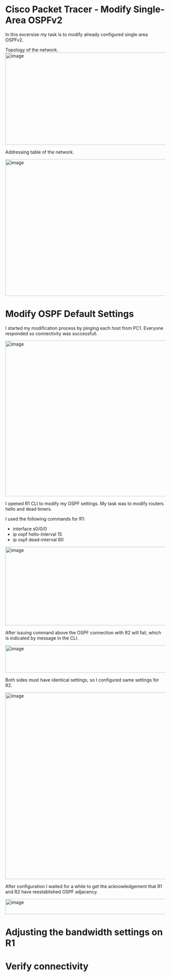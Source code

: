 # Cisco Packet Tracer - Modify Single-Area OSPFv2

In this excersise my task is to modify already configured single area OSPFv2. 

Topology of the network. 
<img width="730" height="289" alt="image" src="https://github.com/user-attachments/assets/3c77d853-e909-4bfb-b4b3-2aed669d7708" />

Addressing table of the network. 

<img width="798" height="428" alt="image" src="https://github.com/user-attachments/assets/6a598d57-cf28-4bbe-9525-ff54adfd5a30" />


# Modify OSPF Default Settings

I started my modification process by pinging each host from PC1. Everyone responded so connectivity was successfull.

<img width="627" height="487" alt="image" src="https://github.com/user-attachments/assets/ea1d1ad1-3b9b-43b2-b64c-75936222498e" />

I opened R1 CLI to modify my OSPF settings. My task was to modify routers hello and dead timers. 

I used the following commands for R1:
 - interface s0/0/0
 - ip ospf hello-interval 15
 - ip ospf dead-interval 60

<img width="635" height="246" alt="image" src="https://github.com/user-attachments/assets/2589f623-9a26-4439-8518-574f4049d408" />

After issuing command above the OSPF connection with R2 will fail, which is indicated by message in the CLI.

<img width="620" height="86" alt="image" src="https://github.com/user-attachments/assets/15827972-5f18-4b6c-ab72-23f424e8ba55" />

Both sides must have identical settings, so I configured same settings for R2. 


<img width="678" height="584" alt="image" src="https://github.com/user-attachments/assets/19dac401-b839-418e-9b56-a28112199c3d" />

After configuration I waited for a while to get the acknowledgement that R1 and R2 have reestablished OSPF adjacency.

<img width="635" height="48" alt="image" src="https://github.com/user-attachments/assets/97da0a2b-adf3-4c00-9939-953d77c74b59" />

# Adjusting the bandwidth settings on R1 



# Verify connectivity


